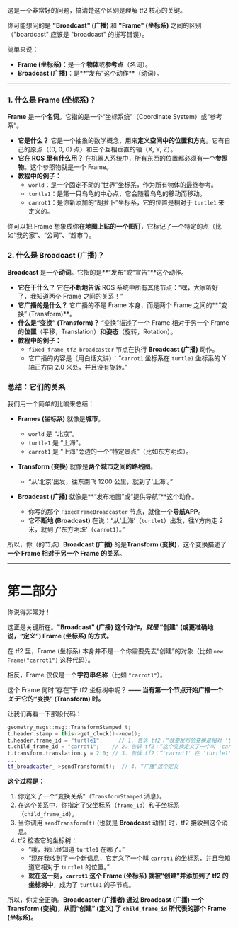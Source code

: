 这是一个非常好的问题，搞清楚这个区别是理解 tf2 核心的关键。

你可能想问的是 **"Broadcast" (广播)** 和 **"Frame" (坐标系)** 之间的区别（"boardcast" 应该是 "broadcast" 的拼写错误）。

简单来说：

* **Frame (坐标系)**：是一个**物体**或**参考点**（名词）。
* **Broadcast (广播)**：是**“发布”这个动作**（动词）。

---

### 1. 什么是 Frame (坐标系)？

**Frame** 是一个**名词**。它指的是一个“坐标系统”（Coordinate System）或“参考系”。

* **它是什么？** 它是一个抽象的数学概念，用来**定义空间中的位置和方向**。它有自己的原点（(0, 0, 0) 点）和三个互相垂直的轴（X, Y, Z）。
* **它在 ROS 里有什么用？** 在机器人系统中，所有东西的位置都必须有一个**参照物**。这个参照物就是一个 Frame。
* **教程中的例子：**
    * `world`：是一个固定不动的“世界”坐标系，作为所有物体的最终参考。
    * `turtle1`：是第一只乌龟的中心点，它会随着乌龟的移动而移动。
    * `carrot1`：是你新添加的“胡萝卜”坐标系，它的位置是相对于 `turtle1` 来定义的。

你可以把 Frame 想象成你**在地图上贴的一个图钉**，它标记了一个特定的点（比如“我的家”、“公司”、“超市”）。

### 2. 什么是 Broadcast (广播)？

**Broadcast** 是一个**动词**。它指的是**“发布”或“宣告”**这个动作。

* **它在干什么？** 它在**不断地告诉** ROS 系统中所有其他节点：“嘿，大家听好了，我知道两个 Frame 之间的关系！”
* **它广播的是什么？** 它广播的不是 Frame 本身，而是两个 Frame 之间的**“变换” (Transform)**。
* **什么是“变换” (Transform)？** “变换”描述了一个 Frame 相对于另一个 Frame 的**位置**（平移，Translation）和**姿态**（旋转，Rotation）。
* **教程中的例子：**
    * `fixed_frame_tf2_broadcaster` 节点在执行 **Broadcast (广播)** 动作。
    * 它广播的内容是（用白话文讲）：“`carrot1` 坐标系在 `turtle1` 坐标系的 Y 轴正方向 2.0 米处，并且没有旋转。”

### 总结：它们的关系

我们用一个简单的比喻来总结：

* **Frames (坐标系)** 就像是**城市**。
    * `world` 是 “北京”。
    * `turtle1` 是 “上海”。
    * `carrot1` 是 “上海”旁边的一个“特定景点”（比如东方明珠）。

* **Transform (变换)** 就像是**两个城市之间的路线图**。
    * “从‘北京’出发，往东南飞 1200 公里，就到了‘上海’。”

* **Broadcast (广播)** 就像是**“发布地图”或“提供导航”**这个动作。
    * 你写的那个 `FixedFrameBroadcaster` 节点，就像一个**导航APP**。
    * 它**不断地 (Broadcast)** 在说：“从‘上海’（`turtle1`）出发，往Y方向走 2 米，就到了‘东方明珠’（`carrot1`）。”

所以，你（的节点）**Broadcast (广播)** 的是**Transform (变换)**，这个变换描述了**一个 Frame 相对于另一个 Frame 的关系**。

---

# 第二部分

你说得非常对！

这正是关键所在。**"Broadcast" (广播) 这个动作，*就是* “创建” (或更准确地说，“定义”) Frame (坐标系) 的方式。**

在 tf2 里，Frame (坐标系) 本身并不是一个你需要先去“创建”的对象（比如 `new Frame("carrot1")` 这种代码）。

相反，Frame 仅仅是一个**字符串名称**（比如 `"carrot1"`）。

这个 Frame 何时“存在”于 tf2 坐标树中呢？
**—— 当有第一个节点开始广播一个 *关于* 它的“变换” (Transform) 时。**

让我们再看一下那段代码：

```cpp
geometry_msgs::msg::TransformStamped t;
t.header.stamp = this->get_clock()->now();
t.header.frame_id = "turtle1";     // 1. 告诉 tf2：“我要发布的变换是相对 'turtle1' 的”
t.child_frame_id = "carrot1";    // 2. 告诉 tf2：“这个变换定义了一个叫 'carrot1' 的新坐标系”
t.transform.translation.y = 2.0; // 3. 告诉 tf2：“'carrot1' 在 'turtle1' 的 y 轴 2 米处”
...
tf_broadcaster_->sendTransform(t);  // 4. “广播”这个定义
```

**这个过程是：**

1.  你定义了一个“变换关系”（`TransformStamped` 消息）。
2.  在这个关系中，你指定了父坐标系（`frame_id`）和子坐标系（`child_frame_id`）。
3.  当你调用 `sendTransform(t)` (也就是 **Broadcast** 动作) 时，tf2 接收到这个消息。
4.  tf2 检查它的坐标树：
      * “哦，我已经知道 `turtle1` 在哪了。”
      * “现在我收到了一个新信息，它定义了一个叫 `carrot1` 的坐标系，并且我知道它相对于 `turtle1` 的位置。”
      * **就在这一刻，`carrot1` 这个 Frame (坐标系) 就被“创建”并添加到了 tf2 的坐标树中**，成为了 `turtle1` 的子节点。

所以，你完全正确。**Broadcaster (广播者) 通过 Broadcast (广播) 一个 Transform (变换)，从而“创建” (定义) 了 `child_frame_id` 所代表的那个 Frame (坐标系)。**